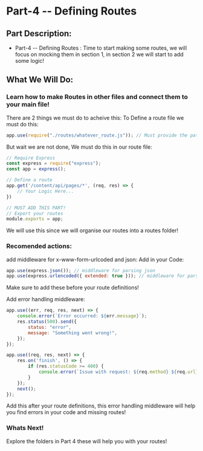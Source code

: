 # Part-4 -- Defining Routes

## Part Description:
- Part-4 -- Defining Routes : Time to start making some routes, we will focus on mocking them in section 1, in section 2 we will start to add some logic!

## What We Will Do:
### Learn how to make Routes in other files and connect them to your main file!
There are 2 things we must do to acheive this:
To Define a route file we must do this:
```javascript
app.use(require("./routes/whatever_route.js")); // Must provide the path to your route filegg
```
But wait we are not done, We must do this in our route file:
```javascript
// Require Express
const express = require("express");
const app = express();

// Define a route
app.get('/content/api/pages/*', (req, res) => { 
    // Your Logic Here...
})

// MUST ADD THIS PART!
// Export your routes
module.exports = app;
```
We will use this since we will organise our routes into a routes folder!

### Recomended actions:
add middleware for x-www-form-urlcoded and json:
Add in your Code:
```javascript
app.use(express.json()); // middleware for parsing json
app.use(express.urlencoded({ extended: true })); // middleware for parsing x-www-form-urlcoded
```
Make sure to add these before your route definitions!

Add error handling middleware:
```javascript
app.use((err, req, res, next) => {
    console.error(`Error occurred: ${err.message}`);
    res.status(500).send({
        status: "error",
        message: "Something went wrong!",
    });
});

app.use((req, res, next) => {
    res.on('finish', () => {
        if (res.statusCode >= 400) {
            console.error(`Issue with request: ${req.method} ${req.url} - Status: ${res.statusCode}`);
        }
    });
    next();
});
```
Add this after your route definitions, this error handling middleware will help you find errors in your code and missing routes!

### Whats Next!
Explore the folders in Part 4 these will help you with your routes!
